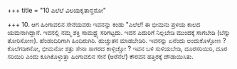 +++
title = "10 ಎಲೆಲೆ ವಿಲಯಕೃತಾನ್ತನೋ"

+++
10. ಆಗ ಹಿಂಗಾವಲಿನ ಸೇನೆಯವರು ಇವನನ್ನು ಕಂಡು "ಎಲೆಲೆ! ಈ ಭೀಮನು ಪ್ರಳಯ ಕಾಲದ ಯಮನಾಗಿದ್ದಾನೆ. ಇವನಲ್ಲಿ ನಮ್ಮ ಶಕ್ತಿ ಸಾಮಥ್ರ್ಯ ಸರಿಗಟ್ಟದು. ಇವನ ಎದುರಿಗೆ ನಿಲ್ಲಬೇಡಿ ಮುಂದಕ್ಕೆ ಸಾಗಬೇಡಿ (ಬೆನ್ನು ತೋರಿಸೋಣ). ಹೆಂಡಂದಿರಿಗಾಗಿ ಹಿಂದಿರುಗಿರಿ. ಹುಚ್ಚುತನ ಮಾಡಬೇಡಿರಿ. ಇವನನ್ನು ಏನೆಂದು ಅಂದುಕೊಳ್ಳೋಣ ? ಕೊಲೆಗಡಿಕನೋ, ಭೀಮನೋ ಶತ್ರು ಸೇನಾ ಸಾಗರದ ಕಾಳ್ಗಿಚ್ಚೋ ? ಇವನ ಬಳಿ ಸುಳಿಯಬೇಡಿ, ದೂರಸರಿಯಿರಿ, ದೂರ ಸರಿಯಿರಿ ಎಂದು ಕೂಗಿಕೊಳ್ಳುತ್ತಾ ಹಿಂಗಾವಲಿನ ಸೇನೆ (ಅರೆನೆಲೆ) ಕೌರವನ ಹತ್ತಿರಕ್ಕೆ ದೌಡಾಯಿಸಿತು.